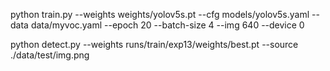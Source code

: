 python train.py --weights weights/yolov5s.pt  --cfg models/yolov5s.yaml  --data data/myvoc.yaml --epoch 20 --batch-size 4 --img 640   --device 0

python detect.py --weights runs/train/exp13/weights/best.pt --source ./data/test/img.png
